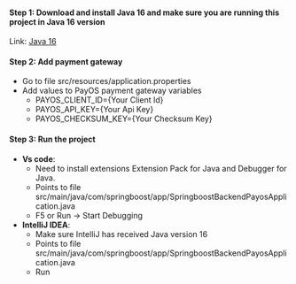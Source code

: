 #### Step 1: Download and install Java 16 and make sure you are running this project in Java 16 version
Link: [Java 16](https://www.oracle.com/java/technologies/javase/jdk16-archive-downloads.html)

#### Step 2: Add payment gateway
- Go to file src/resources/application.properties
- Add values to PayOS payment gateway variables
   - PAYOS_CLIENT_ID={Your Client Id}
   - PAYOS_API_KEY={Your Api Key}
   - PAYOS_CHECKSUM_KEY={Your Checksum Key}

#### Step 3: Run the project
- **Vs code**:
   - Need to install extensions Extension Pack for Java and Debugger for Java.
   - Points to file src/main/java/com/springboost/app/SpringboostBackendPayosApplication.java
   - F5 or Run -> Start Debugging
- **IntelliJ IDEA**:
   - Make sure IntelliJ has received Java version 16
   - Points to file src/main/java/com/springboost/app/SpringboostBackendPayosApplication.java
   - Run